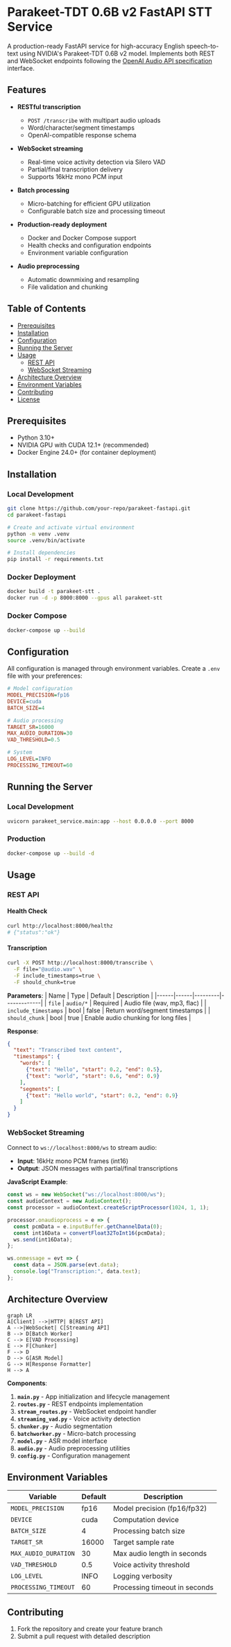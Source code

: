 # Parakeet-TDT 0.6B v2 FastAPI STT Service

A production-ready FastAPI service for high-accuracy English speech-to-text using NVIDIA's Parakeet-TDT 0.6B v2 model. Implements both REST and WebSocket endpoints following the [OpenAI Audio API specification](https://platform.openai.com/docs/api-reference/audio) interface.

## Features

- **RESTful transcription**  
  - `POST /transcribe` with multipart audio uploads
  - Word/character/segment timestamps
  - OpenAI-compatible response schema

- **WebSocket streaming**  
  - Real-time voice activity detection via Silero VAD
  - Partial/final transcription delivery
  - Supports 16kHz mono PCM input

- **Batch processing**  
  - Micro-batching for efficient GPU utilization
  - Configurable batch size and processing timeout

- **Production-ready deployment**  
  - Docker and Docker Compose support
  - Health checks and configuration endpoints
  - Environment variable configuration

- **Audio preprocessing**  
  - Automatic downmixing and resampling
  - File validation and chunking

## Table of Contents

- [Prerequisites](#prerequisites)  
- [Installation](#installation)  
- [Configuration](#configuration)  
- [Running the Server](#running-the-server)  
- [Usage](#usage)  
  - [REST API](#rest-api)  
  - [WebSocket Streaming](#websocket-streaming)  
- [Architecture Overview](#architecture-overview)  
- [Environment Variables](#environment-variables)  
- [Contributing](#contributing)  
- [License](#license)  

## Prerequisites

- Python 3.10+  
- NVIDIA GPU with CUDA 12.1+ (recommended)
- Docker Engine 24.0+ (for container deployment)

## Installation

### Local Development
```bash
git clone https://github.com/your-repo/parakeet-fastapi.git
cd parakeet-fastapi

# Create and activate virtual environment
python -m venv .venv
source .venv/bin/activate

# Install dependencies
pip install -r requirements.txt
```

### Docker Deployment
```bash
docker build -t parakeet-stt .
docker run -d -p 8000:8000 --gpus all parakeet-stt
```

### Docker Compose
```bash
docker-compose up --build
```

## Configuration

All configuration is managed through environment variables. Create a `.env` file with your preferences:

```ini
# Model configuration
MODEL_PRECISION=fp16
DEVICE=cuda
BATCH_SIZE=4

# Audio processing
TARGET_SR=16000
MAX_AUDIO_DURATION=30
VAD_THRESHOLD=0.5

# System
LOG_LEVEL=INFO
PROCESSING_TIMEOUT=60
```

## Running the Server

### Local Development
```bash
uvicorn parakeet_service.main:app --host 0.0.0.0 --port 8000
```

### Production
```bash
docker-compose up --build -d
```

## Usage

### REST API

#### Health Check
```bash
curl http://localhost:8000/healthz
# {"status":"ok"}
```

#### Transcription
```bash
curl -X POST http://localhost:8000/transcribe \
  -F file="@audio.wav" \
  -F include_timestamps=true \
  -F should_chunk=true
```

**Parameters**:
| Name | Type | Default | Description |
|------|------|---------|-------------|
| `file` | `audio/*` | Required | Audio file (wav, mp3, flac) |
| `include_timestamps` | bool | false | Return word/segment timestamps |
| `should_chunk` | bool | true | Enable audio chunking for long files |

**Response**:
```json
{
  "text": "Transcribed text content",
  "timestamps": {
    "words": [
      {"text": "Hello", "start": 0.2, "end": 0.5},
      {"text": "world", "start": 0.6, "end": 0.9}
    ],
    "segments": [
      {"text": "Hello world", "start": 0.2, "end": 0.9}
    ]
  }
}
```

### WebSocket Streaming

Connect to `ws://localhost:8000/ws` to stream audio:

- **Input**: 16kHz mono PCM frames (int16)
- **Output**: JSON messages with partial/final transcriptions

**JavaScript Example**:
```javascript
const ws = new WebSocket("ws://localhost:8000/ws");
const audioContext = new AudioContext();
const processor = audioContext.createScriptProcessor(1024, 1, 1);

processor.onaudioprocess = e => {
  const pcmData = e.inputBuffer.getChannelData(0);
  const int16Data = convertFloat32ToInt16(pcmData);
  ws.send(int16Data);
};

ws.onmessage = evt => {
  const data = JSON.parse(evt.data);
  console.log("Transcription:", data.text);
};
```

## Architecture Overview

```mermaid
graph LR
A[Client] -->|HTTP| B[REST API]
A -->|WebSocket| C[Streaming API]
B --> D[Batch Worker]
C --> E[VAD Processing]
E --> F[Chunker]
F --> D
D --> G[ASR Model]
G --> H[Response Formatter]
H --> A
```

**Components**:
1. **`main.py`** - App initialization and lifecycle management
2. **`routes.py`** - REST endpoints implementation
3. **`stream_routes.py`** - WebSocket endpoint handler
4. **`streaming_vad.py`** - Voice activity detection
5. **`chunker.py`** - Audio segmentation
6. **`batchworker.py`** - Micro-batch processing
7. **`model.py`** - ASR model interface
8. **`audio.py`** - Audio preprocessing utilities
9. **`config.py`** - Configuration management

## Environment Variables

| Variable | Default | Description |
|----------|---------|-------------|
| `MODEL_PRECISION` | fp16 | Model precision (fp16/fp32) |
| `DEVICE` | cuda | Computation device |
| `BATCH_SIZE` | 4 | Processing batch size |
| `TARGET_SR` | 16000 | Target sample rate |
| `MAX_AUDIO_DURATION` | 30 | Max audio length in seconds |
| `VAD_THRESHOLD` | 0.5 | Voice activity threshold |
| `LOG_LEVEL` | INFO | Logging verbosity |
| `PROCESSING_TIMEOUT` | 60 | Processing timeout in seconds |

## Contributing

1. Fork the repository and create your feature branch
2. Submit a pull request with detailed description
